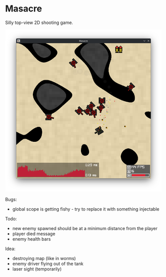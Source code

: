 # Masacre

Silly top-view 2D shooting game.

![Screenshot](./misc/screenshot.png)

Bugs:

- global scope is getting fishy - try to replace it with something injectable

Todo:

- new enemy spawned should be at a minimum distance from the player
- player died message
- enemy health bars

Idea:

- destroying map (like in worms)
- enemy driver flying out of the tank
- laser sight (temporarily)